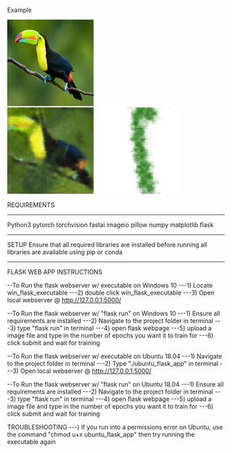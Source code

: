 Example

<img src="toucan.jpg" width="200" height="200">
<img src="output_1581024838.7283819.gif" width="400" height="200">

REQUIREMENTS

-------------------------------------------------------------------------------------------------------------------------------

Python3
pytorch
torchvision
fastai
imageio
pillow
numpy
matplotlib
flask

-------------------------------------------------------------------------------------------------------------------------------
SETUP
Ensure that all required libraries are installed before running
all libraries are available using pip or conda

-------------------------------------------------------------------------------------------------------------------------------
FLASK WEB APP INSTRUCTIONS

--To Run the flask webserver w/ executable on Windows 10
---1) Locate win_flask_executable
---2) double click win_flask_executable
---3) Open local webserver @ http://127.0.0.1:5000/

--To Run the flask webserver w/ "flask run" on Windows 10
---1) Ensure all requirements are installed
---2) Navigate to the project folder in terminal
---3) type "flask run" in terminal
---4) open flask webpage
---5) upload a image file and type in the number of epochs you want it to train for
---6) click submit and wait for training





--To Run the flask webserver w/ executable on Ubuntu 18.04
---1) Navigate to the project folder in terminal
---2) Type "./ubuntu_flask_app" in terminal
---3) Open local webserver @ http://127.0.0.1:5000/


--To Run the flask webserver w/ "flask run" on Ubuntu 18.04
---1) Ensure all requirements are installed
---2) Navigate to the project folder in terminal
---3) type "flask run" in terminal
---4) open flask webpage
---5) upload a image file and type in the number of epochs you want it to train for
---6) click submit and wait for training

TROUBLESHOOTING
---) If you run into a permissions error on Ubuntu, use the command "chmod u+x ubuntu_flask_app" then try running the executable again


